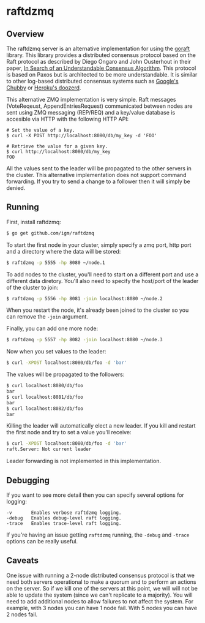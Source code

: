 raftdzmq
========

## Overview

The raftdzmq server is an alternative implementation for using the [goraft](https://github.com/goraft/raft) library.
This library provides a distributed consensus protocol based on the Raft protocol as described by Diego Ongaro and John Ousterhout in their paper, [In Search of an Understandable Consensus Algorithm](https://ramcloud.stanford.edu/wiki/download/attachments/11370504/raft.pdf).
This protocol is based on Paxos but is architected to be more understandable.
It is similar to other log-based distributed consensus systems such as [Google's Chubby](https://www.google.com/url?sa=t&rct=j&q=&esrc=s&source=web&cd=1&ved=0CDAQFjAA&url=http%3A%2F%2Fresearch.google.com%2Farchive%2Fchubby.html&ei=i9OGUerTJKbtiwLkiICoCQ&usg=AFQjCNEmFWlaB_iXQfEjMcMwPaYTphO6bA&sig2=u1vefM2ZOZu_ZVIZGynt1A&bvm=bv.45960087,d.cGE) or [Heroku's doozerd](https://github.com/ha/doozerd).

This alternative ZMQ implementation is very simple. Raft messages (VoteReqeust, AppendEntriesRequest) communicated between nodes are sent using ZMQ messaging (REP/REQ) and a key/value database is accesible via HTTP with the following HTTP API:

```
# Set the value of a key.
$ curl -X POST http://localhost:8080/db/my_key -d 'FOO'
```

```
# Retrieve the value for a given key.
$ curl http://localhost:8080/db/my_key
FOO
```

All the values sent to the leader will be propagated to the other servers in the cluster.
This alternative implementation does not support command forwarding.
If you try to send a change to a follower then it will simply be denied.


## Running

First, install raftdzmq:

```sh	
$ go get github.com/igm/raftdzmq
```

To start the first node in your cluster, simply specify a zmq port, http port and a directory where the data will be stored:

```sh
$ raftdzmq -p 5555 -hp 8080 ~/node.1
```

To add nodes to the cluster, you'll need to start on a different port and use a different data diretory.
You'll also need to specify the host/port of the leader of the cluster to join:

```sh
$ raftdzmq -p 5556 -hp 8081 -join localhost:8080 ~/node.2
```

When you restart the node, it's already been joined to the cluster so you can remove the `-join` argument.

Finally, you can add one more node:

```sh
$ raftdzmq -p 5557 -hp 8082 -join localhost:8080 ~/node.3
```

Now when you set values to the leader:

```sh
$ curl -XPOST localhost:8080/db/foo -d 'bar'
```

The values will be propagated to the followers:

```sh
$ curl localhost:8080/db/foo
bar
$ curl localhost:8081/db/foo
bar
$ curl localhost:8082/db/foo
bar
```

Killing the leader will automatically elect a new leader.
If you kill and restart the first node and try to set a value you'll receive:

```sh
$ curl -XPOST localhost:8080/db/foo -d 'bar'
raft.Server: Not current leader
```

Leader forwarding is not implemented in this implementation.


## Debugging

If you want to see more detail then you can specify several options for logging:

```
-v       Enables verbose raftdzmq logging.
-debug   Enables debug-level raft logging.
-trace   Enables trace-level raft logging.
```

If you're having an issue getting `raftdzmq` running, the `-debug` and `-trace` options can be really useful.


## Caveats

One issue with running a 2-node distributed consensus protocol is that we need both servers operational to make a quorum and to perform an actions on the server.
So if we kill one of the servers at this point, we will will not be able to update the system (since we can't replicate to a majority).
You will need to add additional nodes to allow failures to not affect the system.
For example, with 3 nodes you can have 1 node fail.
With 5 nodes you can have 2 nodes fail.

